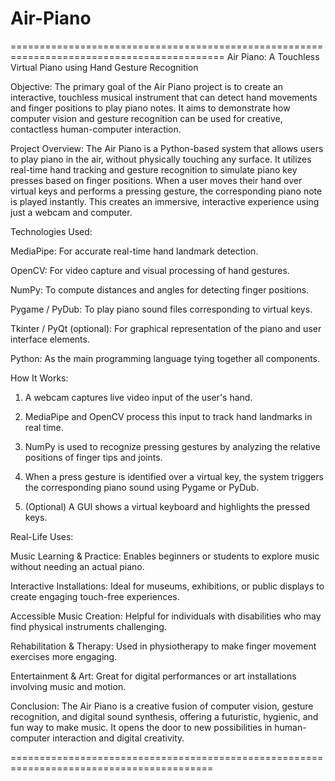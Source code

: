 # Air-Piano
===========================================================================================
Air Piano: A Touchless Virtual Piano using Hand Gesture Recognition

Objective:
The primary goal of the Air Piano project is to create an interactive, touchless musical instrument that can detect hand movements and finger positions to play piano notes. It aims to demonstrate how computer vision and gesture recognition can be used for creative, contactless human-computer interaction.

Project Overview:
The Air Piano is a Python-based system that allows users to play piano in the air, without physically touching any surface. It utilizes real-time hand tracking and gesture recognition to simulate piano key presses based on finger positions. When a user moves their hand over virtual keys and performs a pressing gesture, the corresponding piano note is played instantly. This creates an immersive, interactive experience using just a webcam and computer.

Technologies Used:

MediaPipe: For accurate real-time hand landmark detection.

OpenCV: For video capture and visual processing of hand gestures.

NumPy: To compute distances and angles for detecting finger positions.

Pygame / PyDub: To play piano sound files corresponding to virtual keys.

Tkinter / PyQt (optional): For graphical representation of the piano and user interface elements.

Python: As the main programming language tying together all components.


How It Works:

1. A webcam captures live video input of the user's hand.


2. MediaPipe and OpenCV process this input to track hand landmarks in real time.


3. NumPy is used to recognize pressing gestures by analyzing the relative positions of finger tips and joints.


4. When a press gesture is identified over a virtual key, the system triggers the corresponding piano sound using Pygame or PyDub.


5. (Optional) A GUI shows a virtual keyboard and highlights the pressed keys.



Real-Life Uses:

Music Learning & Practice: Enables beginners or students to explore music without needing an actual piano.

Interactive Installations: Ideal for museums, exhibitions, or public displays to create engaging touch-free experiences.

Accessible Music Creation: Helpful for individuals with disabilities who may find physical instruments challenging.

Rehabilitation & Therapy: Used in physiotherapy to make finger movement exercises more engaging.

Entertainment & Art: Great for digital performances or art installations involving music and motion.


Conclusion:
The Air Piano is a creative fusion of computer vision, gesture recognition, and digital sound synthesis, offering a futuristic, hygienic, and fun way to make music. It opens the door to new possibilities in human-computer interaction and digital creativity.

=========================================================================================
